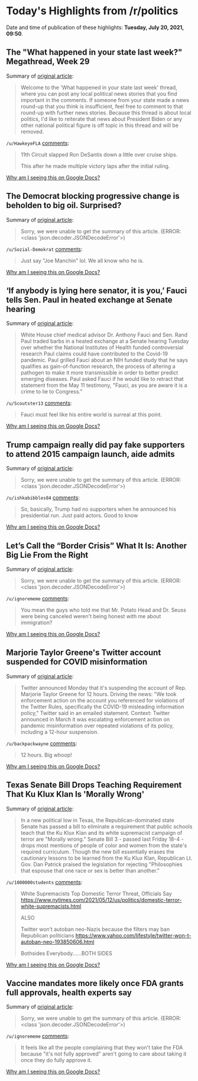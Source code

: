 # Today's Highlights from /r/politics

Date and time of publication of these highlights: **Tuesday, July 20, 2021, 09:50**.

## The "What happened in your state last week?" Megathread, Week 29

Summary of [original article](https://www.reddit.com/r/politics/comments/onh6zl/the_what_happened_in_your_state_last_week/):

> Welcome to the 'What happened in your state last week' thread, where you can post any local political news stories that you find important in the comments. If someone from your state made a news round-up that you think is insufficient, feel free to comment to that round-up with further news stories. Because this thread is about local politics, I'd like to reiterate that news about President Biden or any other national political figure is off topic in this thread and will be removed.

`/u/HawkeyeFLA` [comments](https://www.reddit.com/r/politics/comments/onh6zl/the_what_happened_in_your_state_last_week/):

> 11th Circuit slapped Ron DeSantis down a little over cruise ships.
> 
> This after he made multiple victory laps after the initial ruling.

[Why am I seeing this on Google Docs?](https://docs.google.com/document/d/1Dc6We63vOXIZsc0op-Bt4abqkYjXzOigalQqFxmvvbM/edit?usp=sharing)

## The Democrat blocking progressive change is beholden to big oil. Surprised?

Summary of [original article](https://www.theguardian.com/commentisfree/2021/jul/20/joe-manchin-big-oil-democratic-senator?CMP=Share_AndroidApp_Other):

> Sorry, we were unable to get the summary of this article. (ERROR: <class 'json.decoder.JSONDecodeError'>)

`/u/Sozial-Demokrat` [comments](https://www.reddit.com/r/politics/comments/oo0s7g/the_democrat_blocking_progressive_change_is/):

> Just say "Joe Manchin" lol. We all know who he is.

[Why am I seeing this on Google Docs?](https://docs.google.com/document/d/1Dc6We63vOXIZsc0op-Bt4abqkYjXzOigalQqFxmvvbM/edit?usp=sharing)

## ‘If anybody is lying here senator, it is you,’ Fauci tells Sen. Paul in heated exchange at Senate hearing

Summary of [original article](https://www.cnbc.com/2021/07/20/if-anybody-is-lying-here-senator-it-is-you-fauci-tells-sen-paul-in-heated-exchange-at-senate-hearing.html):

> White House chief medical advisor Dr. Anthony Fauci and Sen. Rand Paul traded barbs in a heated exchange at a Senate hearing Tuesday over whether the National Institutes of Health funded controversial research Paul claims could have contributed to the Covid-19 pandemic. Paul grilled Fauci about an NIH funded study that he says qualifies as gain-of-function research, the process of altering a pathogen to make it more transmissible in order to better predict emerging diseases. Paul asked Fauci if he would like to retract that statement from the May 11 testimony, "Fauci, as you are aware it is a crime to lie to Congress."

`/u/Scoutster13` [comments](https://www.reddit.com/r/politics/comments/oo3yuw/if_anybody_is_lying_here_senator_it_is_you_fauci/):

> Fauci must feel like his entire world is surreal at this point.

[Why am I seeing this on Google Docs?](https://docs.google.com/document/d/1Dc6We63vOXIZsc0op-Bt4abqkYjXzOigalQqFxmvvbM/edit?usp=sharing)

## Trump campaign really did pay fake supporters to attend 2015 campaign launch, aide admits

Summary of [original article](https://www.msnbc.com/rachel-maddow/watch/trump-campaign-really-did-pay-fake-supporters-to-attend-2015-campaign-launch-aide-admits-117048389504):

> Sorry, we were unable to get the summary of this article. (ERROR: <class 'json.decoder.JSONDecodeError'>)

`/u/ishkabibbles84` [comments](https://www.reddit.com/r/politics/comments/ony32p/trump_campaign_really_did_pay_fake_supporters_to/):

> So, basically, Trump had no supporters when he announced his presidential run. Just paid actors. Good to know

[Why am I seeing this on Google Docs?](https://docs.google.com/document/d/1Dc6We63vOXIZsc0op-Bt4abqkYjXzOigalQqFxmvvbM/edit?usp=sharing)

## Let’s Call the “Border Crisis” What It Is: Another Big Lie From the Right

Summary of [original article](https://truthout.org/articles/lets-call-the-border-crisis-what-it-is-another-big-lie-from-the-right/):

> Sorry, we were unable to get the summary of this article. (ERROR: <class 'json.decoder.JSONDecodeError'>)

`/u/ignorememe` [comments](https://www.reddit.com/r/politics/comments/oo21d0/lets_call_the_border_crisis_what_it_is_another/):

> You mean the guys who told me that Mr. Potato Head and Dr. Seuss were being canceled weren't being honest with me about immigration?

[Why am I seeing this on Google Docs?](https://docs.google.com/document/d/1Dc6We63vOXIZsc0op-Bt4abqkYjXzOigalQqFxmvvbM/edit?usp=sharing)

## Marjorie Taylor Greene's Twitter account suspended for COVID misinformation

Summary of [original article](https://www.axios.com/marjorie-taylor-greene-twitter-suspended-misinformation-a565ee2e-0eac-46bf-939b-6b6ab434f19f.html):

> Twitter announced Monday that it's suspending the account of Rep. Marjorie Taylor Greene for 12 hours. Driving the news: "We took enforcement action on the account you referenced for violations of the Twitter Rules, specifically the COVID-19 misleading information policy," Twitter said in an emailed statement. Context: Twitter announced in March it was escalating enforcement action on pandemic misinformation over repeated violations of its policy, including a 12-hour suspension.

`/u/backpackwayne` [comments](https://www.reddit.com/r/politics/comments/onskse/marjorie_taylor_greenes_twitter_account_suspended/):

> 12 hours. Big whoop!

[Why am I seeing this on Google Docs?](https://docs.google.com/document/d/1Dc6We63vOXIZsc0op-Bt4abqkYjXzOigalQqFxmvvbM/edit?usp=sharing)

## Texas Senate Bill Drops Teaching Requirement That Ku Klux Klan Is 'Morally Wrong'

Summary of [original article](https://www.huffpost.com/entry/texas-senate-education-bill-white-supremacy_n_60f50cf6e4b01f11895b2dc3):

> In a new political low in Texas, the Republican-dominated state Senate has passed a bill to eliminate a requirement that public schools teach that the Ku Klux Klan and its white supremacist campaign of terror are "Morally wrong." Senate Bill 3 - passed last Friday 18-4 - drops most mentions of people of color and women from the state's required curriculum. Though the new bill essentially erases the cautionary lessons to be learned from the Ku Klux Klan, Republican Lt. Gov. Dan Patrick praised the legislation for rejecting "Philosophies that espouse that one race or sex is better than another."

`/u/1000000students` [comments](https://www.reddit.com/r/politics/comments/ontwqx/texas_senate_bill_drops_teaching_requirement_that/):

> White Supremacists Top Domestic Terror Threat, Officials Say
> https://www.nytimes.com/2021/05/12/us/politics/domestic-terror-white-supremacists.html
> 
> ALSO
> 
> Twitter won’t autoban neo-Nazis because the filters may ban Republican politicians https://www.yahoo.com/lifestyle/twitter-won-t-autoban-neo-193850606.html
> 
> Bothsides Everybody......BOTH SIDES

[Why am I seeing this on Google Docs?](https://docs.google.com/document/d/1Dc6We63vOXIZsc0op-Bt4abqkYjXzOigalQqFxmvvbM/edit?usp=sharing)

## Vaccine mandates more likely once FDA grants full approvals, health experts say

Summary of [original article](https://www.nbcnews.com/politics/white-house/vaccine-mandates-more-likely-once-fda-grants-full-approvals-health-n1274288):

> Sorry, we were unable to get the summary of this article. (ERROR: <class 'json.decoder.JSONDecodeError'>)

`/u/ignorememe` [comments](https://www.reddit.com/r/politics/comments/oo20g2/vaccine_mandates_more_likely_once_fda_grants_full/):

> It feels like all the people complaining that they won't take the FDA because "it's not fully approved" aren't going to care about taking it once they do fully approve it.

[Why am I seeing this on Google Docs?](https://docs.google.com/document/d/1Dc6We63vOXIZsc0op-Bt4abqkYjXzOigalQqFxmvvbM/edit?usp=sharing)

